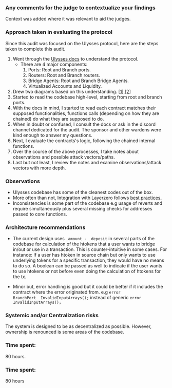 ### Any comments for the judge to contextualize your findings
Context was added where it was relevant to aid the judges. 

###  Approach taken in evaluating the protocol

Since this audit was focused on the Ulysses protocol, here are the steps taken to complete this audit. 

1. Went through the [Ulysses docs](https://v2-docs.maiadao.io/protocols/Ulysses/introduction/) to understand the protocol. 
	- There are 4 major components: 
		1. Ports: Root and Branch ports.
        2. Routers: Root and Branch routers.
		3. Bridge Agents: Root and Branch Bridge Agents.
		4. Virtualized Accounts and Liquidity. 
2.  Drew two diagrams based on this understanding. [[1]](https://postimg.cc/CR2KTZcb),[[2]](https://postimg.cc/BLjQn2vq)
3.  Started to read the codebase high-level, starting from root and branch ports. 
4.  With the docs in mind, I started to read each contract matches their supposed functionalities, functions calls (depending on how they are chained) do what they are supposed to do. 
5. When in doubt or confused, I consult the docs or ask in the discord channel dedicated for the audit. The sponsor and other wardens were kind enough to answer my questions.   
6.  Next, I evaluate the contracts's logic, following the chained internal functions.
7.  Over the course of the above processes, I take notes about observations and possible attack vectors/paths. 
8. Last but not least, I review the notes and examine observations/attack vectors with more depth. 

### Observations 
- Ulysses codebase has some of the cleanest codes out of the box. 
- More often than not, Integration with Layerzero follows [best practices.](https://layerzero.gitbook.io/docs/evm-guides/best-practice)
- Inconsistencies is some part of the codebase e.g usage of reverts and require simultaneously plus several missing checks for addresses passed to core functions. 


### Architecture recommendations
- The current design uses `_amount - _deposit` in several parts of the codebase for calculation of the htokens that a user wants to bridge in/out or use in a transaction. This is counter-intuitive in some cases. For instance: If a user has htoken in source chain but only wants to use underlying tokens for a specific transaction, they would have no means to do so. A boolean can be passed as well to indicate if the user wants to use htokens or not before even doing the calculation of htokens for the tx. 

- Minor but, error handling is good but it could be better if it includes the contract where the error originated from. e.g `error BranchPort__InvalidInputArrays();` instead of generic `error InvalidInputArrays();`
	

### Systemic and/or Centralization risks
The system is designed to be as decentralized as possible. However, ownership is renounced is some areas of the codebase. 


### Time spent:
80 hours.


### Time spent:
80 hours